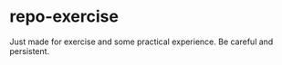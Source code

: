 # repo-exercise

Just made for exercise and some practical experience.
Be careful and persistent.


